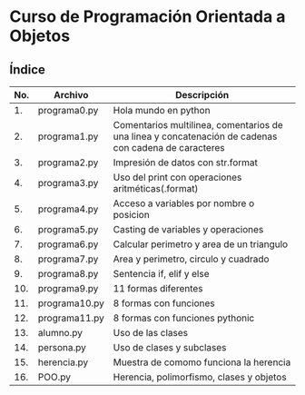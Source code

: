 # Curso de Programación Orientada a Objetos

## Índice

|No.|Archivo|Descripción|
|--|--|--|
|1.|programa0.py|Hola mundo en python|
|2.|programa1.py|Comentarios multilinea, comentarios de una linea y concatenación de cadenas con cadena de caracteres|
|3.|programa2.py|Impresión de datos con str.format|
|4.|programa3.py|Uso del print con operaciones aritméticas(.format)
|5.|programa4.py|Acceso a variables por nombre o posicion|
|6.|programa5.py|Casting de variables y operaciones|
|7.|programa6.py|Calcular perimetro y area de un triangulo|
|8.|programa7.py|Area y perimetro, circulo y cuadrado|
|9.|programa8.py|Sentencia if, elif y else|
|10.|programa9.py|11 formas diferentes|
|11.|programa10.py|8 formas con funciones|
|12.|programa11.py|8 formas con funciones pythonic|
|13.|alumno.py|Uso de las clases|
|14.|persona.py|Uso de clases y subclases|
|15.|herencia.py|Muestra de comomo funciona la herencia|
|16.|POO.py|Herencia, polimorfismo, clases y objetos|



